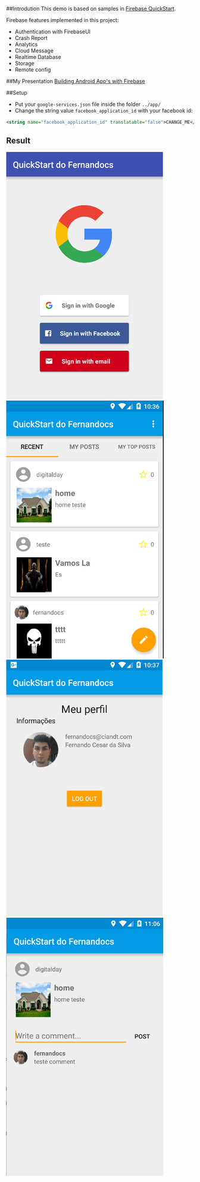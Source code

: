 ##Introdution
This demo is based on samples in [Firebase QuickStart](https://github.com/firebase/quickstart-android).

Firebase features implemented in this project:

- Authentication with FirebaseUI
- Crash Report
- Analytics
- Cloud Message
- Realtime Database
- Storage
- Remote config

##My Presentation
[Building Android App's with Firebase](https://speakerdeck.com/fernandocs/building-android-apps-with-firebase)

##Setup
- Put your `google-services.json` file inside the folder `../app/`
- Change the string value `facebook_application_id` with your facebook id:

```xml
<string name="facebook_application_id" translatable="false">CHANGE_ME</string>
```
## Result
![](https://raw.githubusercontent.com/fernandocs/firebase-quickstart-android/master/Imagens/1-%20Login.png)
![](https://raw.githubusercontent.com/fernandocs/firebase-quickstart-android/master/Imagens/2-%20Main.png)
![](https://raw.githubusercontent.com/fernandocs/firebase-quickstart-android/master/Imagens/3%20-%20Profile.png)
![](https://raw.githubusercontent.com/fernandocs/firebase-quickstart-android/master/Imagens/4%20-%20PostDetails.png)